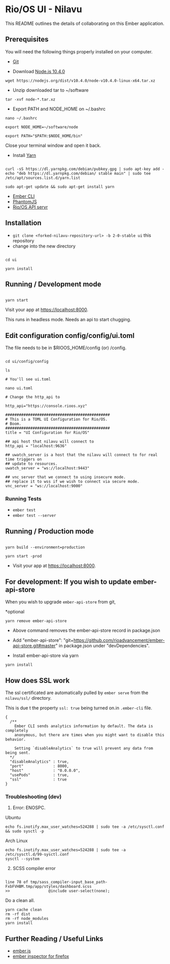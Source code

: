 # Rio/OS UI - Nilavu

This README outlines the details of collaborating on this Ember application.

## Prerequisites

You will need the following things properly installed on your computer.

* [Git](http://git-scm.com/)

* Download [Node.js 10.4.0](https://nodejs.org/dist/v10.4.0/node-v10.4.0-linux-x64.tar.xz)

```
wget https://nodejs.org/dist/v10.4.0/node-v10.4.0-linux-x64.tar.xz
```
* Unzip downloaded tar to ~/software

```
tar -xvf node-*.tar.xz
```


* Export PATH and NODE_HOME on ~/.bashrc

```
nano ~/.bashrc

export NODE_HOME=~/software/node

export PATH="$PATH:$NODE_HOME/bin"

```

Close your terminal window  and open it back.

* Install [Yarn](https://yarnpkg.com/en/)

```

curl -sS https://dl.yarnpkg.com/debian/pubkey.gpg | sudo apt-key add -
echo "deb https://dl.yarnpkg.com/debian/ stable main" | sudo tee /etc/apt/sources.list.d/yarn.list

sudo apt-get update && sudo apt-get install yarn

```

* [Ember CLI](http://www.ember-cli.com/)
* [PhantomJS](http://phantomjs.org/)
* [Rio/OS API servr](https://gitlab.com/rioos/aran)


## Installation

* `git clone <forked-nilavu-repository-url> -b 2-0-stable ui` this repository
* change into the new directory

```

cd ui

yarn install

```

## Running / Development mode

```

yarn start

```

Visit your app at [https://localhost:8000](https://localhost:8000).

This runs in headless mode. Needs an api to start chugging.

## Edit configuration config/config/ui.toml

The file needs to be in $RIOOS_HOME/config (or) <projectdir>/config.

```

cd ui/config/config

ls 

# You'll see ui.toml

nano ui.toml

# Change the http_api to 

http_api="https://console.rioos.xyz"

```

```
##############################################
# This is a TOML UI Configuration for Rio/OS.
# Boom.
##############################################
title = "UI Configuration for Rio/OS"

## api host that nilavu will connect to
http_api = "localhost:9636"

## uwatch_server is a host that the nilavu will connect to for real time triggers on
## update to resources.
uwatch_server = "ws://localhost:9443"

## vnc server that we connect to using insecure mode.
## replace it to wss if we wish to connect via secure mode.
vnc_server = "ws://localhost:9000"

```

### Running Tests

* `ember test`
* `ember test --server`


## Running / Production mode

```

yarn build --environment=production

yarn start -prod

```

* Visit your app at [https://localhost:8000](https://localhost:8000).


## For development: If you wish to update ember-api-store

When you wish to upgrade `ember-api-store` from git, 

*optional


```
yarn remove ember-api-store

```

* Above command removes the ember-api-store record in package.json

* Add "ember-api-store": "git+https://github.com/rioadvancement/ember-api-store.git#master" in package.json under "devDependencies".

* Install ember-api-store via yarn

```
yarn install

```

## How does SSL work  

The ssl certificated are automatically pulled by `ember serve` from the `nilavu/ssl/`  directory.

This is due t the property `ssl: true` being turned on.in `.ember-cli` file.

```
{
  /**
    Ember CLI sends analytics information by default. The data is completely
    anonymous, but there are times when you might want to disable this behavior.

    Setting `disableAnalytics` to true will prevent any data from being sent.
  */
  "disableAnalytics" : true,
  "port"             : 8000,
  "host"             : "0.0.0.0",
  "usePods"          : true,
  "ssl"              : true
}

```


### Troubleshooting (dev)

1. Error: ENOSPC.

Ubuntu
```
echo fs.inotify.max_user_watches=524288 | sudo tee -a /etc/sysctl.conf && sudo sysctl -p
```

Arch Linux
```
echo fs.inotify.max_user_watches=524288 | sudo tee -a /etc/sysctl.d/99-sysctl.conf
sysctl --system
```

2. SCSS compiler error

```

line 78 of tmp/sass_compiler-input_base_path-FxbFVHBM.tmp/app/styles/dashboard.scss
>>                 @include user-select(none);

```

Do a clean all.

```
yarn cache clean
rm -rf dist
rm -rf node_modules
yarn install
```

## Further Reading / Useful Links

* [ember.js](http://emberjs.com/)
* [ember inspector for firefox](https://addons.mozilla.org/en-US/firefox/addon/ember-inspector/)

